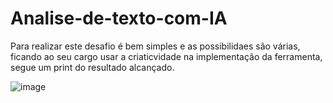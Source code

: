 # Analise-de-texto-com-IA

Para realizar este desafio é bem simples e as possibilidaes são várias, ficando ao seu cargo usar a criaticvidade na implementação da ferramenta, segue um print do resultado alcançado.

![image](https://github.com/FranklinLopes83/Analise-de-texto-com-IA/assets/97633542/9f15da37-28d0-4157-bf70-9ed1bea3b28f)

